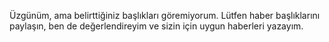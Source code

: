 Üzgünüm, ama belirttiğiniz başlıkları göremiyorum. Lütfen haber başlıklarını paylaşın, ben de değerlendireyim ve sizin için uygun haberleri yazayım.